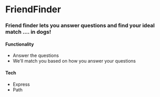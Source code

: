 # FriendFinder

<h3> Friend finder lets you answer questions and find your ideal match .... in dogs! </h3>

<h4> Functionality </h4>
<ul>
  <li> Answer the questions </li>
  <li> We'll match you based on how you answer your questions </li>
</ul>

<h4> Tech </h4>
<ul>
  <li> Express </li>
  <li> Path </li>
</ul>
